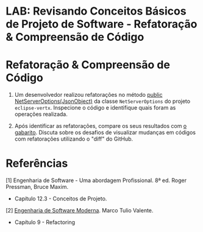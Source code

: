 # LAB: Revisando Conceitos Básicos de Projeto de Software - Refatoração & Compreensão de Código


# Refatoração & Compreensão de Código


1. Um desenvolvedor realizou  refatorações no método [public NetServerOptions(JsonObject)](https://github.com/eclipse-vertx/vert.x/commit/0ef66582ffaba9a8df1cad846880df2074d34505#diff-da89f354a3ce2d410a9f9af22a3d7343b813f426f3187235148bfef8adc96088L87) da classe `NetServerOptions` do projeto `eclipse-vertx`. Inspecione o código e identifique quais foram as operações realizada. 


2. Após identificar as refatorações, compare os seus resultados com [o gabarito](https://github.com/alinebrito/composite-refactoring-catalog/blob/main/results/oracle/eclipse/vert.x/results/decomposition_extract_method/view/subgraph_atomic_5.md). Discuta sobre os desafios de visualizar mudanças em códigos com refatorações utilizando o "diff" do GitHub. 


# Referências

[1] Engenharia de Software - Uma abordagem Profissional. 8ª ed. Roger Pressman, Bruce Maxim. 
- Capítulo 12.3 - Conceitos de Projeto. 

[2] [Engenharia de Software Moderna](https://engsoftmoderna.info). Marco Tulio Valente. 
- Capítulo 9 - Refactoring
